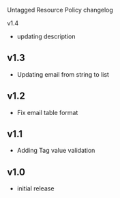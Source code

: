 Untagged Resource Policy changelog

v1.4
- updating description

v1.3
----
- Updating email from string to list

v1.2
----
- Fix email table format

v1.1
-----
- Adding Tag value validation

v1.0
-----
- initial release
